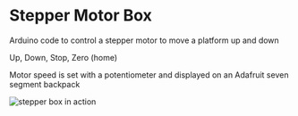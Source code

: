 
# Stepper Motor Box

Arduino code to control a stepper motor to move a platform up and down

Up, Down, Stop, Zero (home)

Motor speed is set with a potentiometer and displayed on an Adafruit seven segment backpack

![stepper box in action](box.gif)